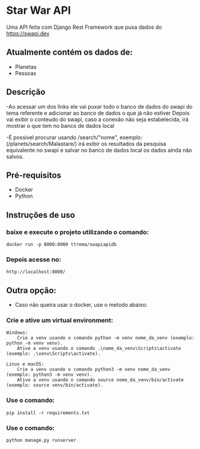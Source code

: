 # Star War API


Uma API feita com Django Rest Framework que puxa dados do https://swapi.dev


## Atualmente contém os dados de:


<ul>
<li>Planetas</li>
<li>Pessoas</li>
</ul>

## Descrição

-Ao acessar um dos links ele vai puxar todo o banco de dados do swapi do tema referente e adicionar ao banco de dados o que já não estiver
Depois vai exibir o conteudo do swapi, caso a conexão não seja estabelecida, irá mostrar o que tem no banco de dados local

-É possivel procurar usando /search/"nome", exemplo:(/planets/search/Malastare/)
irá exibir os resultados da pesquisa equivalente no swapi e salvar no banco de dados local os dados ainda não salvos.

## Pré-requisitos
   <ul>
   <li>Docker</li>
   <li>Python</li>
   </ul>

## Instruções de uso

### baixe e execute o projeto utilizando o comando:

    docker run -p 8000:8000 ttrema/swapiapidb
   
### Depois acesse no:

    http://localhost:8000/

## Outra opção:

 - Caso não queira usar o docker, use o metodo abaixo:

### Crie e ative um virtual environment:

    Windows:
        Crie a venv usando o comando python -m venv nome_da_venv (exemplo: python -m venv venv).
        Ative a venv usando o comando .\nome_da_venv\Scripts\activate (exemplo: .\venv\Scripts\activate).

    Linux e macOS:
        Crie a venv usando o comando python3 -m venv nome_da_venv (exemplo: python3 -m venv venv).
        Ative a venv usando o comando source nome_da_venv/bin/activate (exemplo: source venv/bin/activate).

### Use o comando:

    pip install -r requirements.txt

### Use o comando:

    python manage.py runserver
